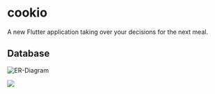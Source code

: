 # cookio

A new Flutter application taking over your decisions for the next meal.

## Database

![ER-Diagram](https://nx4808.your-storageshare.de/apps/files_sharing/publicpreview/pePeCbNdCkWzRsX?x=2560&y=1001&a=true&file=er-diagram.png&scalingup=0)

![](https://nx4808.your-storageshare.de/s/oHMfC8nP2z6fjB9/preview)
